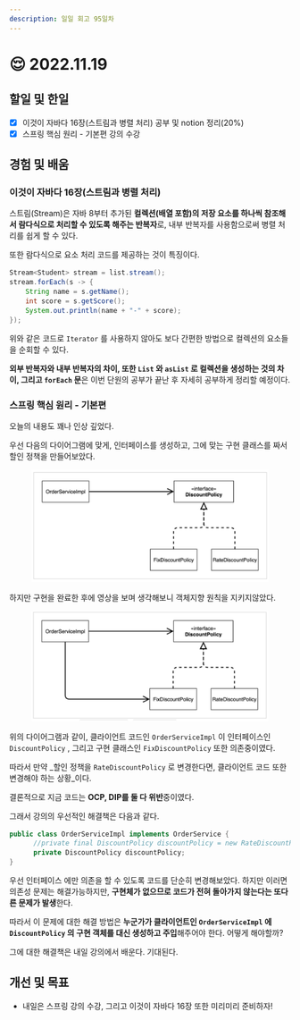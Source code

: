 ```yaml
---
description: 일일 회고 95일차
---
```


# 😌 2022.11.19

## 할일 및 한일&#x20;

* [x] 이것이 자바다 16장(스트림과 병렬 처리) 공부 및 notion 정리(20%)&#x20;
* [x] 스프링 핵심 원리 - 기본편 강의 수강&#x20;

## 경험 및 배움&#x20;

### 이것이 자바다 16장(스트림과 병렬 처리)&#x20;

스트림(Stream)은 자바 8부터 추가된 **컬렉션(배열 포함)의 저장 요소를 하나씩 참조해서 람다식으로 처리할 수 있도록 해주는 반복자**로, 내부 반복자를 사용함으로써 병렬 처리를 쉽게 할 수 있다.

또한 람다식으로 요소 처리 코드를 제공하는 것이 특징이다.

```java
Stream<Student> stream = list.stream();
stream.forEach(s -> {
    String name = s.getName();
    int score = s.getScore();
    System.out.println(name + "-" + score);
});
```

위와 같은 코드로 `Iterator` 를 사용하지 않아도 보다 간편한 방법으로 컬렉션의 요소들을 순회할 수 있다.

**외부 반복자와 내부 반복자의 차이, 또한 `List` 와 `asList` 로 컬렉션을 생성하는 것의 차이, 그리고 `forEach` 문**은 이번 단원의 공부가 끝난 후 자세히 공부하게 정리할 예정이다.

### 스프링 핵심 원리 - 기본편&#x20;

오늘의 내용도 꽤나 인상 깊었다.

우선 다음의 다이어그램에 맞게, 인터페이스를 생성하고, 그에 맞는 구현 클래스를 짜서 할인 정책을 만들어보았다.

<figure><img src="../.gitbook/assets/image (1) (1).png" alt=""><figcaption></figcaption></figure>

하지만 구현을 완료한 후에 영상을 보며 생각해보니 객체지향 원칙을 지키지않았다.

<figure><img src="../.gitbook/assets/image (9).png" alt=""><figcaption></figcaption></figure>

위의 다이어그램과 같이, 클라이언트 코드인 `OrderServiceImpl` 이 인터페이스인 `DiscountPolicy` , 그리고 구현 클래스인 `FixDiscountPolicy` 또한 의존중이였다.

따라서 만약 _할인 정책을 `RateDiscountPolicy` 로 변경한다면, 클라이언트 코드 또한 변경해야 하는 상황_이다.

결론적으로 지금 코드는 **OCP, DIP를 둘 다 위반**중이였다.

그래서 강의의 우선적인 해결책은 다음과 같다.

```java
public class OrderServiceImpl implements OrderService {
      //private final DiscountPolicy discountPolicy = new RateDiscountPolicy();
      private DiscountPolicy discountPolicy;
}
```

우선 인터페이스 에만 의존을 할 수 있도록 코드를 단순히 변경해보았다. 하지만 이러면 의존성 문제는 해결가능하지만, **구현체가 없으므로 코드가 전혀 돌아가지 않는다는 또다른 문제가 발생**한다.

따라서 이 문제에 대한 해결 방법은 **누군가가 클라이언트인 `OrderServiceImpl` 에 `DiscountPolicy` 의 구현 객체를 대신 생성하고 주입**해주어야 한다. 어떻게 해야할까?

그에 대한 해결책은 내일 강의에서 배운다. 기대된다.

## 개선 및 목표&#x20;

* 내일은 스프링 강의 수강, 그리고 이것이 자바다 16장 또한 미리미리 준비하자!&#x20;
